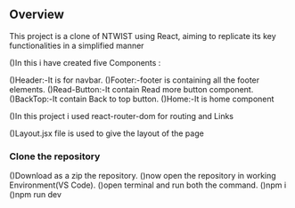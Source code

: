 ## Overview

This project is a clone of NTWIST using React, aiming to replicate its key functionalities in a simplified manner

()In this i have created five Components :

   ()Header:-It is for navbar.
   ()Footer:-footer is containing all the footer elements.
   ()Read-Button:-It contain Read more button component.
   ()BackTop:-It contain Back to top button.
   ()Home:-It is home component
   
()In this project i used react-router-dom for routing and Links

()Layout.jsx file is used to give the layout of  the page

### Clone the repository

()Download as a zip the repository.
()now open the repository in working Environment(VS Code).
()open terminal and run both the command.
()npm i
()npm run dev
